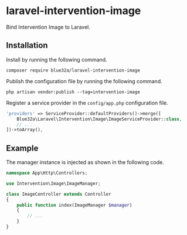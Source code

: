 # laravel-intervention-image

Bind Intervention Image to Laravel.

## Installation

Install by running the following command.

```
composer require blue32a/laravel-intervention-image
```

Publish the configuration file by running the following command.

```
php artisan vendor:publish --tag=intervention-image
```

Register a service provider in the `config/app.php` configuration file.

```php
'providers' => ServiceProvider::defaultProviders()->merge([
    Blue32a\Laravel\Intervention\Image\ImageServiceProvider::class,
    // ...
])->toArray(),
```

## Example

The manager instance is injected as shown in the following code.

```php
namespace App\Http\Controllers;

use Intervention\Image\ImageManager;

class ImageController extends Controller
{
    public function index(ImageManager $manager)
    {
        // ...
    }
}
```
